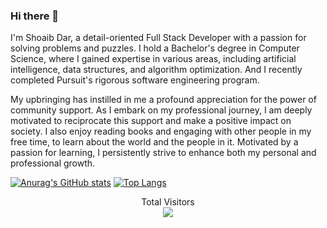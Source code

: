 ### Hi there 👋


I'm Shoaib Dar, a detail-oriented Full Stack Developer with a passion for solving problems and puzzles. I hold a Bachelor's degree in Computer Science, where I gained expertise in various areas, including artificial intelligence, data structures, and algorithm optimization. And I recently completed Pursuit's rigorous software engineering  program.

My upbringing has instilled in me a profound appreciation for the power of community support. As I embark on my professional journey, I am deeply motivated to reciprocate this support and make a positive impact on society. I also enjoy reading books and engaging with other people in my free time, to learn about the world and the people in it. Motivated by a passion for learning, I persistently strive to enhance both my personal and professional growth.

[![Anurag's GitHub stats](https://github-readme-stats.vercel.app/api?username=SDAR30&include_all_commits=true&count_private=true&show_icons=true&theme=radical)](https://github.com/anuraghazra/github-readme-stats) [![Top Langs](https://github-readme-stats.vercel.app/api/top-langs/?username=SDAR30&layout=compact&bg_color=141421)](https://github.com/anuraghazra/github-readme-stats)

<p align="center"> 
  Total Visitors<br>
  <img src="https://profile-counter.glitch.me/sdar30/count.svg" />
</p>






